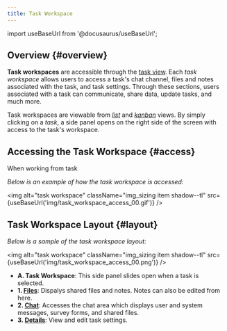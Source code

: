 ```yaml
---
title: Task Workspace
---
```


import useBaseUrl from '@docusaurus/useBaseUrl'; 


## Overview {#overview}

**Task workspaces** are accessible through the [task view](/docs/documentation/client/tasks/taskview). Each _task workspace_ allows users to access a task's chat channel, files and notes associated with the task, and task settings. Through these sections, users associated with a task can communicate, share data, update tasks, and much more.

Task workspaces are viewable from [_list_](#list-view) and [_kanban_](#kanban-view) views. By simply clicking on a _task_, a side panel opens on the right side of the screen with access to the task's workspace. 


## Accessing the Task Workspace {#access}
When working from task 

_Below is an example of how the task workspace is accessed:_

<img alt="task workspace" className="img_sizing item shadow--tl" src={useBaseUrl('img/task_workspace_access_00.gif')} />
<br/>

## Task Workspace Layout {#layout}
_Below is a sample of the task workspace layout:_

<img alt="task workspace" className="img_sizing item shadow--tl" src={useBaseUrl('img/task_workspace_access_00.png')} />
<br/>

<div className="margin margin-left--lg">

- **<span className="badge badge--danger">A.</span> Task Workspace**: This side panel slides open when a task is selected.
- **<span className="badge badge--warning">1.</span> [Files](/docs/documentation/client/tasks/task_notes)**: Dispalys shared files and notes. Notes can also be edited from here. 
- **<span className="badge badge--success">2.</span> [Chat](/docs/documentation/client/tasks/task_chat)**: Accesses the chat area which displays user and system messages, survey forms, and shared files.
- **<span className="badge badge--info">3.</span> [Details](/docs/documentation/client/tasks/task_details)**: View and edit task settings.

</div>